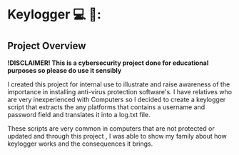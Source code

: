 
# Keylogger 💻 🔑:


<h2>Project Overview</h2>

**!DISCLAIMER! This is a cybersecurity project done for educational purposes so please do use it sensibly**

I created this project for internal use to illustrate and raise awareness of the importance in installing anti-virus protection software's. I have relatives who are very inexperienced with Computers so I decided to create a keylogger script that extracts the any platforms that contains a username and password field and translates it into a log.txt file.

These scripts are very common in computers that are not protected or updated and through this project , I was able to show my family about how keylogger works and the consequences it brings.

